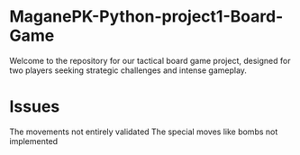 # MaganePK-Python-project1-Board-Game
Welcome to the repository for our tactical board game project, designed for two players seeking strategic challenges and intense gameplay.

# Issues
The movements not entirely validated
The special moves like bombs not implemented

